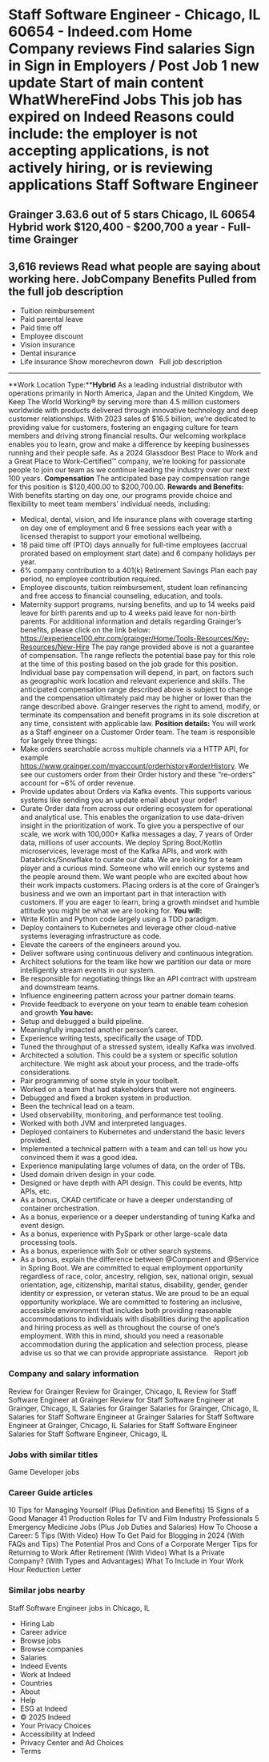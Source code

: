 Staff Software Engineer - Chicago, IL 60654 - Indeed.com
Home
Company reviews
Find salaries
Sign in
Sign in
Employers / Post Job
1 new update
Start of main content
WhatWhereFind Jobs
This job has expired on Indeed
Reasons could include: the employer is not accepting applications, is not actively hiring, or is reviewing applications
Staff Software Engineer
=======================
Grainger
3.63.6 out of 5 stars
Chicago, IL 60654
Hybrid work
$120,400 - $200,700 a year - Full-time
Grainger
--------
3,616 reviews
Read what people are saying about working here.
JobCompany
Benefits Pulled from the full job description
---------------------------------------------
* Tuition reimbursement
* Paid parental leave
* Paid time off
* Employee discount
* Vision insurance
* Dental insurance
* Life insurance
Show morechevron down
&nbsp;
Full job description
--------------------
**Work Location Type:****Hybrid**
As a leading industrial distributor with operations primarily in North America, Japan and the United Kingdom, We Keep The World Working® by serving more than 4.5 million customers worldwide with products delivered through innovative technology and deep customer relationships. With 2023 sales of $16.5 billion, we’re dedicated to providing value for customers, fostering an engaging culture for team members and driving strong financial results.
Our welcoming workplace enables you to learn, grow and make a difference by keeping businesses running and their people safe. As a 2024 Glassdoor Best Place to Work and a Great Place to Work-Certified™ company, we’re looking for passionate people to join our team as we continue leading the industry over our next 100 years.
**Compensation**
The anticipated base pay compensation range for this position is $120,400.00 to $200,700.00.
**Rewards and Benefits:**
With benefits starting on day one, our programs provide choice and flexibility to meet team members' individual needs, including:
* Medical, dental, vision, and life insurance plans with coverage starting on day one of employment and 6 free sessions each year with a licensed therapist to support your emotional wellbeing.
* 18 paid time off (PTO) days annually for full-time employees (accrual prorated based on employment start date) and 6 company holidays per year.
* 6% company contribution to a 401(k) Retirement Savings Plan each pay period, no employee contribution required.
* Employee discounts, tuition reimbursement, student loan refinancing and free access to financial counseling, education, and tools.
* Maternity support programs, nursing benefits, and up to 14 weeks paid leave for birth parents and up to 4 weeks paid leave for non-birth parents.
For additional information and details regarding Grainger’s benefits, please click on the link below:
https://experience100.ehr.com/grainger/Home/Tools-Resources/Key-Resources/New-Hire
The pay range provided above is not a guarantee of compensation. The range reflects the potential base pay for this role at the time of this posting based on the job grade for this position. Individual base pay compensation will depend, in part, on factors such as geographic work location and relevant experience and skills.
The anticipated compensation range described above is subject to change and the compensation ultimately paid may be higher or lower than the range described above.
Grainger reserves the right to amend, modify, or terminate its compensation and benefit programs in its sole discretion at any time, consistent with applicable law.
**Position details:**
You will work as a Staff engineer on a Customer Order team. The team is responsible for largely three things:
* Make orders searchable across multiple channels via a HTTP API, for example https://www.grainger.com/myaccount/orderhistory#orderHistory. We see our customers order from their Order history and these “re-orders” account for ~6% of order revenue.
* Provide updates about Orders via Kafka events. This supports various systems like sending you an update email about your order!
* Curate Order data from across our ordering ecosystem for operational and analytical use. This enables the organization to use data-driven insight in the prioritization of work.
To give you a perspective of our scale, we work with 100,000+ Kafka messages a day, 7 years of Order data, millions of user accounts. We deploy Spring Boot/Kotlin microservices, leverage most of the Kafka APIs, and work with Databricks/Snowflake to curate our data.
We are looking for a team player and a curious mind. Someone who will enrich our systems and the people around them. We want people who are excited about how their work impacts customers. Placing orders is at the core of Grainger’s business and we own an important part in that interaction with customers. If you are eager to learn, bring a growth mindset and humble attitude you might be what we are looking for.
**You will:**
* Write Kotlin and Python code largely using a TDD paradigm.
* Deploy containers to Kubernetes and leverage other cloud-native systems leveraging infrastructure as code.
* Elevate the careers of the engineers around you.
* Deliver software using continuous delivery and continuous integration.
* Architect solutions for the team like how we partition our data or more intelligently stream events in our system.
* Be responsible for negotiating things like an API contract with upstream and downstream teams.
* Influence engineering pattern across your partner domain teams.
* Provide feedback to everyone on your team to enable team cohesion and growth
**You have:**
* Setup and debugged a build pipeline.
* Meaningfully impacted another person’s career.
* Experience writing tests, specifically the usage of TDD.
* Tuned the throughput of a stressed system, ideally Kafka was involved.
* Architected a solution. This could be a system or specific solution architecture. We might ask about your process, and the trade-offs considerations.
* Pair programming of some style in your toolbelt.
* Worked on a team that had stakeholders that were not engineers.
* Debugged and fixed a broken system in production.
* Been the technical lead on a team.
* Used observability, monitoring, and performance test tooling.
* Worked with both JVM and interpreted languages.
* Deployed containers to Kubernetes and understand the basic levers provided.
* Implemented a technical pattern with a team and can tell us how you convinced them it was a good idea.
* Experience manipulating large volumes of data, on the order of TBs.
* Used domain driven design in your code.
* Designed or have depth with API design. This could be events, http APIs, etc.
* As a bonus, CKAD certificate or have a deeper understanding of container orchestration.
* As a bonus, experience or a deeper understanding of tuning Kafka and event design.
* As a bonus, experience with PySpark or other large-scale data processing tools.
* As a bonus, experience with Solr or other search systems.
* As a bonus, explain the difference between @Component and @Service in Spring Boot.
We are committed to equal employment opportunity regardless of race, color, ancestry, religion, sex, national origin, sexual orientation, age, citizenship, marital status, disability, gender, gender identity or expression, or veteran status. We are proud to be an equal opportunity workplace.
We are committed to fostering an inclusive, accessible environment that includes both providing reasonable accommodations to individuals with disabilities during the application and hiring process as well as throughout the course of one’s employment. With this in mind, should you need a reasonable accommodation during the application and selection process, please advise us so that we can provide appropriate assistance.
&nbsp;
Report job
### Company and salary information
Review for Grainger
Review for Grainger, Chicago, IL
Review for Staff Software Engineer at Grainger
Review for Staff Software Engineer at Grainger, Chicago, IL
Salaries for Grainger
Salaries for Grainger, Chicago, IL
Salaries for Staff Software Engineer at Grainger
Salaries for Staff Software Engineer at Grainger, Chicago, IL
Salaries for Staff Software Engineer
Salaries for Staff Software Engineer, Chicago, IL
### Jobs with similar titles
Game Developer jobs
### Career Guide articles
10 Tips for Managing Yourself (Plus Definition and Benefits)
15 Signs of a Good Manager
41 Production Roles for TV and Film Industry Professionals
5 Emergency Medicine Jobs (Plus Job Duties and Salaries)
How To Choose a Career: 5 Tips (With Video)
How To Get Paid for Blogging in 2024 (With FAQs and Tips)
The Potential Pros and Cons of a Corporate Merger
Tips for Returning to Work After Retirement (With Video)
What Is a Private Company? (With Types and Advantages)
What To Include in Your Work Hour Reduction Letter
### Similar jobs nearby
Staff Software Engineer jobs in Chicago, IL
* Hiring Lab
* Career advice
* Browse jobs
* Browse companies
* Salaries
* Indeed Events
* Work at Indeed
* Countries
* About
* Help
* ESG at Indeed
* © 2025 Indeed
* Your Privacy Choices
* Accessibility at Indeed
* Privacy Center and Ad Choices
* Terms